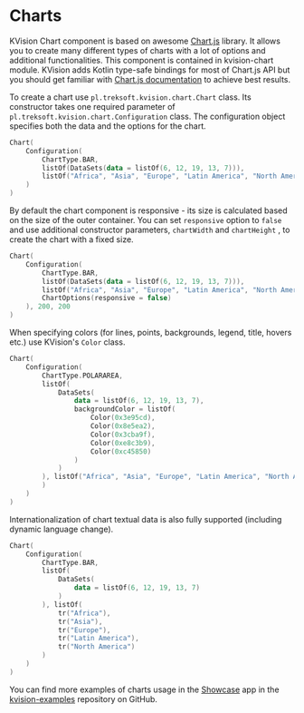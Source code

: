 # Charts

KVision Chart component is based on awesome [Chart.js](https://www.chartjs.org/) library. It allows you to create many different types of charts with a lot of options and additional functionalities. This component is contained in kvision-chart module. KVision adds Kotlin type-safe bindings for most of Chart.js API but you should get familiar with [Chart.js documentation](https://www.chartjs.org/docs/latest/) to achieve best results.

To create a chart use `pl.treksoft.kvision.chart.Chart` class. Its constructor takes one required parameter of `pl.treksoft.kvision.chart.Configuration` class. The configuration object specifies both the data and the options for the chart.

```kotlin
Chart(
    Configuration(
        ChartType.BAR,
        listOf(DataSets(data = listOf(6, 12, 19, 13, 7))), 
        listOf("Africa", "Asia", "Europe", "Latin America", "North America")
    )
)
```

By default the chart component is responsive - its size is calculated based on the size of the outer container. You can set `responsive` option to `false` and use additional constructor parameters, `chartWidth` and `chartHeight` , to create the chart with a fixed size.

```kotlin
Chart(
    Configuration(
        ChartType.BAR,
        listOf(DataSets(data = listOf(6, 12, 19, 13, 7))),
        listOf("Africa", "Asia", "Europe", "Latin America", "North America"),
        ChartOptions(responsive = false)
    ), 200, 200
)
```

When specifying colors \(for lines, points, backgrounds, legend, title, hovers etc.\) use KVision's `Color` class.

```kotlin
Chart(
    Configuration(
        ChartType.POLARAREA,
        listOf(
            DataSets(
                data = listOf(6, 12, 19, 13, 7),
                backgroundColor = listOf(
                    Color(0x3e95cd),
                    Color(0x8e5ea2),
                    Color(0x3cba9f),
                    Color(0xe8c3b9),
                    Color(0xc45850)
                )
            )
        ), listOf("Africa", "Asia", "Europe", "Latin America", "North America")
        )
    )
)
```

Internationalization of chart textual data is also fully supported \(including dynamic language change\).

```kotlin
Chart(
    Configuration(
        ChartType.BAR,
        listOf(
            DataSets(
                data = listOf(6, 12, 19, 13, 7)
            )
        ), listOf(
            tr("Africa"),
            tr("Asia"),
            tr("Europe"),
            tr("Latin America"),
            tr("North America")
        )
    )
)
```

You can find more examples of charts usage in the [Showcase](https://rjaros.github.io/kvision-examples/showcase/#!/charts) app in the [kvision-examples](https://github.com/rjaros/kvision-examples) repository on GitHub.

